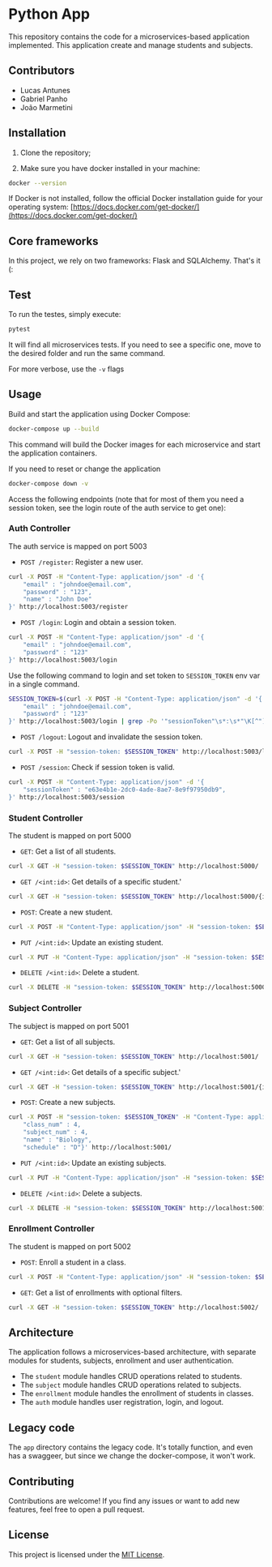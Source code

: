 # Python App

This repository contains the code for a microservices-based application implemented. This application create and manage students and subjects.

## Contributors
- Lucas Antunes
- Gabriel Panho
- João Marmetini

## Installation

1. Clone the repository;

2. Make sure you have docker installed in your machine:

```bash
docker --version
```

If Docker is not installed, follow the official Docker installation guide for your operating system: [https://docs.docker.com/get-docker/](https://docs.docker.com/get-docker/)

## Core frameworks

In this project, we rely on two frameworks: Flask and SQLAlchemy. That's it (:

## Test

To run the testes, simply execute:

```bash
pytest
```

It will find all microservices tests. If you need to see a specific one, move to the desired folder and run the same command.

For more verbose, use the `-v` flags

## Usage

Build and start the application using Docker Compose:

```bash
docker-compose up --build
```

This command will build the Docker images for each microservice and start the application containers.

If you need to reset or change the application

```bash
docker-compose down -v
```

Access the following endpoints (note that for most of them you need a session token, see the login route of the auth service to get one):


### Auth Controller

The auth service is mapped on port 5003

- `POST /register`: Register a new user.

```bash
curl -X POST -H "Content-Type: application/json" -d '{
    "email" : "johndoe@email.com",
    "password" : "123",
    "name" : "John Doe"
}' http://localhost:5003/register
```

- `POST /login`: Login and obtain a session token.

```bash
curl -X POST -H "Content-Type: application/json" -d '{
    "email" : "johndoe@email.com",
    "password" : "123"
}' http://localhost:5003/login
```

Use the following command to login and set token to `SESSION_TOKEN` env var in a single command.
```bash
SESSION_TOKEN=$(curl -X POST -H "Content-Type: application/json" -d '{
    "email" : "johndoe@email.com",
    "password" : "123"
}' http://localhost:5003/login | grep -Po '"sessionToken"\s*:\s*"\K[^"]+')
```

- `POST /logout`: Logout and invalidate the session token.

```bash
curl -X POST -H "session-token: $SESSION_TOKEN" http://localhost:5003/logout
```

- `POST /session`: Check if session token is valid.

```bash
curl -X POST -H "Content-Type: application/json" -d '{
    "sessionToken" : "e63e4b1e-2dc0-4ade-8ae7-8e9f97950db9",
}' http://localhost:5003/session
```

### Student Controller

The student is mapped on port 5000

- `GET`: Get a list of all students.

```bash
curl -X GET -H "session-token: $SESSION_TOKEN" http://localhost:5000/
```

- `GET /<int:id>`: Get details of a specific student.'

```bash
curl -X GET -H "session-token: $SESSION_TOKEN" http://localhost:5000/{id}
```

- `POST`: Create a new student.

```bash
curl -X POST -H "Content-Type: application/json" -H "session-token: $SESSION_TOKEN" -d '{"name": "John Doe", "document": 123456, "address": "123 Street"}' http://localhost:5000/
```

- `PUT /<int:id>`: Update an existing student.

```bash
curl -X PUT -H "Content-Type: application/json" -H "session-token: $SESSION_TOKEN" -d '{"name": "Updated Name", "document": 789012, "address": "456 Avenue"}' http://localhost:5000/{id}
```

- `DELETE /<int:id>`: Delete a student.

```bash
curl -X DELETE -H "session-token: $SESSION_TOKEN" http://localhost:5000/{id}
```

### Subject Controller

The subject is mapped on port 5001

- `GET`: Get a list of all subjects.

```bash
curl -X GET -H "session-token: $SESSION_TOKEN" http://localhost:5001/
```

- `GET /<int:id>`: Get details of a specific subject.'

```bash
curl -X GET -H "session-token: $SESSION_TOKEN" http://localhost:5001/{id}
```

- `POST`: Create a new subjects.

```bash
curl -X POST -H "session-token: $SESSION_TOKEN" -H "Content-Type: application/json" -d '{
    "class_num" : 4,
    "subject_num" : 4,
    "name" : "Biology",
    "schedule" : "D"}' http://localhost:5001/
```

- `PUT /<int:id>`: Update an existing subjects.

```bash
curl -X PUT -H "Content-Type: application/json" -H "session-token: $SESSION_TOKEN" -d '{"name": "Updated Name", "schedule": "E"}' http://localhost:5001/{id}
```

- `DELETE /<int:id>`: Delete a subjects.

```bash
curl -X DELETE -H "session-token: $SESSION_TOKEN" http://localhost:5001/{id}
```

### Enrollment Controller

The student is mapped on port 5002

- `POST`: Enroll a student in a class.

```bash
curl -X POST -H "Content-Type: application/json" -H "session-token: $SESSION_TOKEN" -d '{"studentId": 1, "subjectNum": 2, "classNum": 2}' http://localhost:5002
```

- `GET`: Get a list of enrollments with optional filters.

```bash
curl -X GET -H "session-token: $SESSION_TOKEN" http://localhost:5002/
```

## Architecture

The application follows a microservices-based architecture, with separate modules for students, subjects, enrollment and user authentication.

- The `student` module handles CRUD operations related to students.
- The `subject` module handles CRUD operations related to subjects.
- The `enrollment` module handles the enrollment of students in classes.
- The `auth` module handles user registration, login, and logout.

## Legacy code

The `app` directory contains the legacy code. It's totally function, and even has a swaggeer, but since we change the docker-compose, it won't work. 

## Contributing

Contributions are welcome! If you find any issues or want to add new features, feel free to open a pull request.

## License

This project is licensed under the [MIT License](LICENSE).
